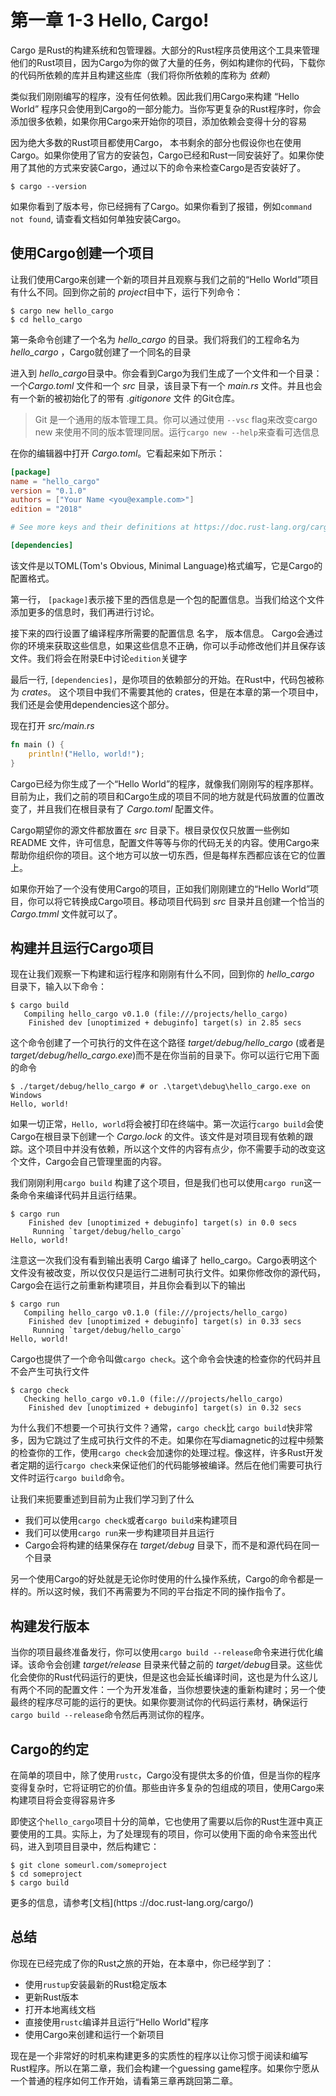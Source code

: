 # 第一章 1-3 Hello, Cargo!

Cargo 是Rust的构建系统和包管理器。大部分的Rust程序员使用这个工具来管理他们的Rust项目，因为Cargo为你的做了大量的任务，例如构建你的代码，下载你的代码所依赖的库并且构建这些库（我们将你所依赖的库称为 *依赖*）

类似我们刚刚编写的程序，没有任何依赖。因此我们用Cargo来构建 “Hello World” 程序只会使用到Cargo的一部分能力。当你写更复杂的Rust程序时，你会添加很多依赖，如果你用Cargo来开始你的项目，添加依赖会变得十分的容易

因为绝大多数的Rust项目都使用Cargo， 本书剩余的部分也假设你也在使用Cargo。如果你使用了官方的安装包，Cargo已经和Rust一同安装好了。如果你使用了其他的方式来安装Cargo，通过以下的命令来检查Cargo是否安装好了。

```shell
$ cargo --version
```

如果你看到了版本号，你已经拥有了Cargo。如果你看到了报错，例如```command not found```, 请查看文档如何单独安装Cargo。

## 使用Cargo创建一个项目
让我们使用Cargo来创建一个新的项目并且观察与我们之前的“Hello World”项目有什么不同。回到你之前的 *project*目中下，运行下列命令：

```shell
$ cargo new hello_cargo
$ cd hello_cargo
```
第一条命令创建了一个名为 *hello_cargo* 的目录。我们将我们的工程命名为 *hello_cargo* ，Cargo就创建了一个同名的目录

进入到 *hello_cargo*目录中。你会看到Cargo为我们生成了一个文件和一个目录： 一个*Cargo.toml* 文件和一个 *src* 目录，该目录下有一个 *main.rs* 文件。并且也会有一个新的被初始化了的带有 *.gitigonore* 文件 的Git仓库。

> Git 是一个通用的版本管理工具。你可以通过使用 ```--vsc``` flag来改变cargo new 来使用不同的版本管理同居。运行```cargo new --help```来查看可选信息

在你的编辑器中打开 *Cargo.toml*。它看起来如下所示：

``` toml
[package]
name = "hello_cargo"
version = "0.1.0"
authors = ["Your Name <you@example.com>"]
edition = "2018"

# See more keys and their definitions at https://doc.rust-lang.org/cargo/reference/manifest.html

[dependencies]
```
该文件是以TOML(Tom's Obvious, Minimal Language)格式编写，它是Cargo的配置格式。

第一行， ```[package]```表示接下里的西信息是一个包的配置信息。当我们给这个文件添加更多的信息时，我们再进行讨论。

接下来的四行设置了编译程序所需要的配置信息
名字， 版本信息。 Cargo会通过你的环境来获取这些信息，如果这些信息不正确，你可以手动修改他们并且保存该文件。我们将会在附录E中讨论```edition```关键字

最后一行, ```[dependencies]```，是你项目的依赖部分的开始。在Rust中，代码包被称为 *crates*。 这个项目中我们不需要其他的 crates，但是在本章的第一个项目中，我们还是会使用dependencies这个部分。

现在打开 *src/main.rs*

```rust
fn main () {
    println!("Hello, world!");
}
```
Cargo已经为你生成了一个“Hello World”的程序，就像我们刚刚写的程序那样。目前为止，我们之前的项目和Cargo生成的项目不同的地方就是代码放置的位置改变了，并且我们在根目录有了 *Cargo.toml* 配置文件。

Cargo期望你的源文件都放置在 *src* 目录下。根目录仅仅只放置一些例如 README 文件，许可信息，配置文件等等与你的代码无关的内容。使用Cargo来帮助你组织你的项目。这个地方可以放一切东西，但是每样东西都应该在它的位置上。

如果你开始了一个没有使用Cargo的项目，正如我们刚刚建立的“Hello World”项目，你可以将它转换成Cargo项目。移动项目代码到 *src* 目录并且创建一个恰当的 *Cargo.tmml* 文件就可以了。

## 构建并且运行Cargo项目

现在让我们观察一下构建和运行程序和刚刚有什么不同，回到你的 *hello_cargo* 目录下，输入以下命令：

```shell
$ cargo build
   Compiling hello_cargo v0.1.0 (file:///projects/hello_cargo)
    Finished dev [unoptimized + debuginfo] target(s) in 2.85 secs
```
这个命令创建了一个可执行的文件在这个路径 *target/debug/hello_cargo* (或者是 *target/debug/hello_cargo.exe*)而不是在你当前的目录下。你可以运行它用下面的命令

```shell
$ ./target/debug/hello_cargo # or .\target\debug\hello_cargo.exe on Windows
Hello, world!
```
如果一切正常，```Hello, world```将会被打印在终端中。第一次运行```cargo build```会使Cargo在根目录下创建一个 *Cargo.lock* 的文件。该文件是对项目现有依赖的跟踪。这个项目中并没有依赖，所以这个文件的内容有点少，你不需要手动的改变这个文件，Cargo会自己管理里面的内容。

我们刚刚利用```cargo build``` 构建了这个项目，但是我们也可以使用```cargo run```这一条命令来编译代码并且运行结果。

```shell
$ cargo run
    Finished dev [unoptimized + debuginfo] target(s) in 0.0 secs
     Running `target/debug/hello_cargo`
Hello, world!
```

注意这一次我们没有看到输出表明 Cargo 编译了 hello_cargo。Cargo表明这个文件没有被改变，所以仅仅只是运行二进制可执行文件。如果你修改你的源代码，Cargo会在运行之前重新构建项目，并且你会看到以下的输出

```shell
$ cargo run
   Compiling hello_cargo v0.1.0 (file:///projects/hello_cargo)
    Finished dev [unoptimized + debuginfo] target(s) in 0.33 secs
     Running `target/debug/hello_cargo`
Hello, world!
```

Cargo也提供了一个命令叫做```cargo check```。这个命令会快速的检查你的代码并且不会产生可执行文件

```shell
$ cargo check
   Checking hello_cargo v0.1.0 (file:///projects/hello_cargo)
    Finished dev [unoptimized + debuginfo] target(s) in 0.32 secs
```

为什么我们不想要一个可执行文件？通常，```cargo check```比 ```cargo build```快非常多，因为它跳过了生成可执行文件的不走。如果你在写diamagnetic的过程中频繁的检查你的工作，使用```cargo check```会加速你的处理过程。像这样，许多Rust开发者定期的运行```cargo check```来保证他们的代码能够被编译。然后在他们需要可执行文件时运行```cargo build```命令。

让我们来扼要重述到目前为止我们学习到了什么

- 我们可以使用```cargo check```或者```cargo build```来构建项目
- 我们可以使用```cargo run```来一步构建项目并且运行
- Cargo会将构建的结果保存在 *target/debug* 目录下，而不是和源代码在同一个目录

另一个使用Cargo的好处就是无论你时使用的什么操作系统，Cargo的命令都是一样的。所以这时候，我们不再需要为不同的平台指定不同的操作指令了。

## 构建发行版本
当你的项目最终准备发行，你可以使用```cargo build --release```命令来进行优化编译。该命令会创建 *target/release* 目录来代替之前的 *target/debug*目录。这些优化会使你的Rust代码运行的更快，但是这也会延长编译时间，这也是为什么这儿有两个不同的配置文件：一个为开发准备，当你想要快速的重新构建时；另一个使最终的程序尽可能的运行的更快。如果你要测试你的代码运行素材，确保运行```cargo build --release```命令然后再测试你的程序。

## Cargo的约定
在简单的项目中，除了使用```rustc```，Cargo没有提供太多的价值，但是当你的程序变得复杂时，它将证明它的价值。那些由许多复杂的包组成的项目，使用Cargo来构建项目将会变得容易许多

即使这个```hello_cargo```项目十分的简单，它也使用了需要以后你的Rust生涯中真正要使用的工具。实际上，为了处理现有的项目，你可以使用下面的命令来签出代码，进入到项目目录中，然后构建它：

```shell
$ git clone someurl.com/someproject
$ cd someproject
$ cargo build
```
更多的信息，请参考[文档](https
://doc.rust-lang.org/cargo/)

## 总结
你现在已经完成了你的Rust之旅的开始，在本章中，你已经学到了：

- 使用```rustup```安装最新的Rust稳定版本
- 更新Rust版本
- 打开本地离线文档
- 直接使用```rustc```编译并且运行“Hello World"程序
- 使用Cargo来创建和运行一个新项目

现在是一个非常好的时机来构建更多的实质性的程序以让你习惯于阅读和编写Rust程序。所以在第二章，我们会构建一个guessing game程序。如果你宁愿从一个普通的程序如何工作开始，请看第三章再跳回第二章。